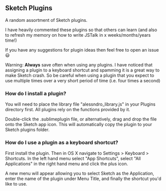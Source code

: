 ## Sketch Plugins

A random assortment of Sketch plugins.

I have heavily commented these plugins so that others can learn (and also to refresh
my memory on how to write JSTalk in x weeks/months/years time!)

If you have any suggestions for plugin ideas then feel free to open an issue :smiley:

Warning: **Always** save often when using any plugins. I have noticed that assigning a plugin to a
keyboard shortcut and spamming it is a great way to make Sketch crash. So be careful when using a plugin 
that you expect to use multiple times over a very short period of time (i.e. four times a second)

### How do I install a plugin?

You will need to place the library file "alessndro_library.js" in your Plugins directory first. All plugins
rely on the functions provided by it.

Double-click the .sublimeplugin file, or alternatively, drag and drop the file onto the Sketch app icon. This will automatically copy the plugin to your Sketch plugins folder.

### How do I use a plugin as a keyboard shortcut?

First install the plugin. Then in OS X navigate to Settings > Keyboard > Shortcuts. In the left hand menu select "App Shortcuts", select "All Applications" in the right hand menu and click the plus icon. 

A new menu will appear allowing you to select Sketch as the Application, enter the name of the plugin under Menu Title, and finally the shortcut you'd like to use.
